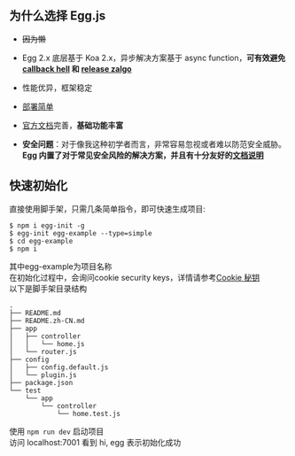 ## 为什么选择 Egg.js

- ~~因为懒~~

- Egg 2.x 底层基于 Koa 2.x，异步解决方案基于 async function，**可有效避免[callback hell](http://callbackhell.com) 和 [release zalgo](https://oren.github.io/blog/zalgo.html)**

- 性能优异，框架稳定

- [部署简单](https://eggjs.org/zh-cn/core/deployment.html#部署)

- [官方文档](https://eggjs.org/zh-cn/intro/quickstart.html)完善，**基础功能丰富**

- **安全问题**：对于像我这种初学者而言，非常容易忽视或者难以防范安全威胁。**Egg 内置了对于常见安全风险的解决方案，并且有十分友好的[文档说明](https://eggjs.org/zh-cn/core/security.html)**

## 快速初始化

直接使用脚手架，只需几条简单指令，即可快速生成项目:

```shell
$ npm i egg-init -g
$ egg-init egg-example --type=simple
$ cd egg-example
$ npm i
```

其中egg-example为项目名称  
在初始化过程中，会询问cookie security keys，详情请参考[Cookie 秘钥](https://eggjs.org/zh-cn/core/cookie-and-session.html#cookie-秘钥)  
以下是脚手架目录结构

```shell
.
├── README.md
├── README.zh-CN.md
├── app
│   ├── controller
│   │   └── home.js
│   └── router.js
├── config
│   ├── config.default.js
│   └── plugin.js
├── package.json
└── test
    └── app
        └── controller
            └── home.test.js
```

使用 `npm run dev` 启动项目  
访问 localhost:7001 看到 hi, egg 表示初始化成功
